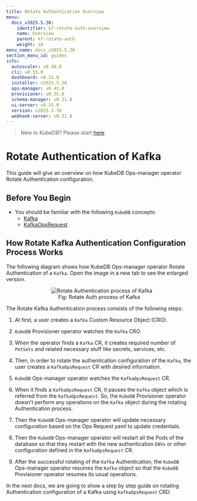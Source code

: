 ```yaml
---
title: Rotate Authentication Overview
menu:
  docs_v2025.5.30:
    identifier: kf-rotate-auth-overview
    name: Overview
    parent: kf-rotate-auth
    weight: 10
menu_name: docs_v2025.5.30
section_menu_id: guides
info:
  autoscaler: v0.40.0
  cli: v0.55.0
  dashboard: v0.31.0
  installer: v2025.5.30
  ops-manager: v0.42.0
  provisioner: v0.55.0
  schema-manager: v0.31.0
  ui-server: v0.31.0
  version: v2025.5.30
  webhook-server: v0.31.0
---
```


> New to KubeDB? Please start [here](/docs/v2025.5.30/README).

# Rotate Authentication of Kafka

This guide will give an overview on how KubeDB Ops-manager operator Rotate Authentication configuration.

## Before You Begin

- You should be familiar with the following `KubeDB` concepts:
    - [Kafka](/docs/v2025.5.30/guides/kafka/concepts/kafka)
    - [KafkaOpsRequest](/docs/v2025.5.30/guides/kafka/concepts/kafkaopsrequest)

## How Rotate Kafka Authentication Configuration Process Works

The following diagram shows how KubeDB Ops-manager operator Rotate Authentication of a `Kafka`. Open the image in a new tab to see the enlarged version.

<figure align="center">
  <img alt="Rotate Authentication process of Kafka" src="/docs/v2025.5.30/images/day-2-operation/kafka/kf-rotate-auth.svg">
<figcaption align="center">Fig: Rotate Auth process of Kafka</figcaption>
</figure>

The Rotate Kafka Authentication process consists of the following steps:

1. At first, a user creates a `Kafka` Custom Resource Object (CRO).

2. `KubeDB` Provisioner  operator watches the `Kafka` CRO.

3. When the operator finds a `Kafka` CR, it creates required number of `PetSets` and related necessary stuff like secrets, services, etc.

4. Then, in order to rotate the authentication configuration of the `Kafka`, the user creates a `KafkaOpsRequest` CR with desired information.

5. `KubeDB` Ops-manager operator watches the `KafkaOpsRequest` CR.

6. When it finds a `KafkaOpsRequest` CR, it pauses the `Kafka` object which is referred from the `KafkaOpsRequest`. So, the `KubeDB` Provisioner  operator doesn't perform any operations on the `Kafka` object during the rotating Authentication process.

7. Then the `KubeDB` Ops-manager operator will update necessary configuration based on the Ops Request yaml to update credentials.

8. Then the `KubeDB` Ops-manager operator will restart all the Pods of the database so that they restart with the new authentication `ENVs` or other configuration defined in the `KafkaOpsRequest` CR.

9. After the successful rotating of the `Kafka` Authentication, the `KubeDB` Ops-manager operator resumes the `Kafka` object so that the `KubeDB` Provisioner  operator resumes its usual operations.

In the next docs, we are going to show a step by step guide on rotating Authentication configuration of a Kafka using `KafkaOpsRequest` CRD.
